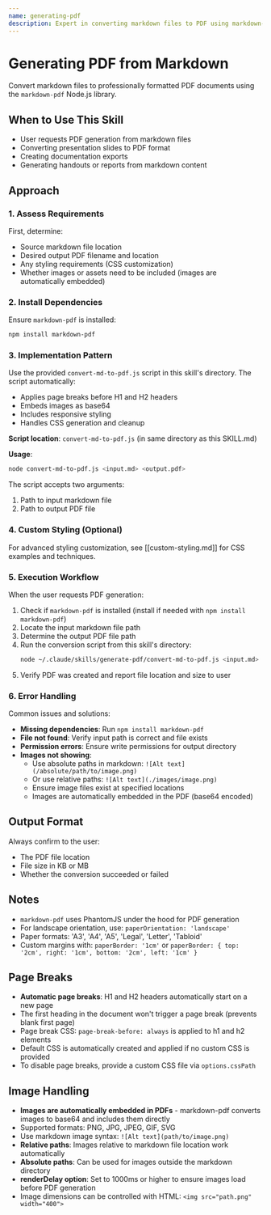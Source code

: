 ```yaml
---
name: generating-pdf
description: Expert in converting markdown files to PDF using markdown-pdf Node.js library. Use this skill when the user wants to generate a PDF from markdown content, create presentation handouts, or export documentation. Handles markdown-to-PDF conversion with proper formatting and styling.
---
```


# Generating PDF from Markdown

Convert markdown files to professionally formatted PDF documents using the `markdown-pdf` Node.js library.

## When to Use This Skill

- User requests PDF generation from markdown files
- Converting presentation slides to PDF format
- Creating documentation exports
- Generating handouts or reports from markdown content

## Approach

### 1. Assess Requirements

First, determine:

- Source markdown file location
- Desired output PDF filename and location
- Any styling requirements (CSS customization)
- Whether images or assets need to be included (images are automatically embedded)

### 2. Install Dependencies

Ensure `markdown-pdf` is installed:

```bash
npm install markdown-pdf
```

### 3. Implementation Pattern

Use the provided `convert-md-to-pdf.js` script in this skill's directory. The script automatically:
- Applies page breaks before H1 and H2 headers
- Embeds images as base64
- Includes responsive styling
- Handles CSS generation and cleanup

**Script location**: `convert-md-to-pdf.js` (in same directory as this SKILL.md)

**Usage**:
```bash
node convert-md-to-pdf.js <input.md> <output.pdf>
```

The script accepts two arguments:
1. Path to input markdown file
2. Path to output PDF file

### 4. Custom Styling (Optional)

For advanced styling customization, see [[custom-styling.md]] for CSS examples and techniques.

### 5. Execution Workflow

When the user requests PDF generation:

1. Check if `markdown-pdf` is installed (install if needed with `npm install markdown-pdf`)
2. Locate the input markdown file path
3. Determine the output PDF file path
4. Run the conversion script from this skill's directory:
   ```bash
   node ~/.claude/skills/generate-pdf/convert-md-to-pdf.js <input.md> <output.pdf>
   ```
5. Verify PDF was created and report file location and size to user

### 6. Error Handling

Common issues and solutions:

- **Missing dependencies**: Run `npm install markdown-pdf`
- **File not found**: Verify input path is correct and file exists
- **Permission errors**: Ensure write permissions for output directory
- **Images not showing**:
  - Use absolute paths in markdown: `![Alt text](/absolute/path/to/image.png)`
  - Or use relative paths: `![Alt text](./images/image.png)`
  - Ensure image files exist at specified locations
  - Images are automatically embedded in the PDF (base64 encoded)

## Output Format

Always confirm to the user:

- The PDF file location
- File size in KB or MB
- Whether the conversion succeeded or failed

## Notes

- `markdown-pdf` uses PhantomJS under the hood for PDF generation
- For landscape orientation, use: `paperOrientation: 'landscape'`
- Paper formats: 'A3', 'A4', 'A5', 'Legal', 'Letter', 'Tabloid'
- Custom margins with: `paperBorder: '1cm'` or `paperBorder: { top: '2cm', right: '1cm', bottom: '2cm', left: '1cm' }`

## Page Breaks

- **Automatic page breaks**: H1 and H2 headers automatically start on a new page
- The first heading in the document won't trigger a page break (prevents blank first page)
- Page break CSS: `page-break-before: always` is applied to h1 and h2 elements
- Default CSS is automatically created and applied if no custom CSS is provided
- To disable page breaks, provide a custom CSS file via `options.cssPath`

## Image Handling

- **Images are automatically embedded in PDFs** - markdown-pdf converts images to base64 and includes them directly
- Supported formats: PNG, JPG, JPEG, GIF, SVG
- Use markdown image syntax: `![Alt text](path/to/image.png)`
- **Relative paths**: Images relative to markdown file location work automatically
- **Absolute paths**: Can be used for images outside the markdown directory
- **renderDelay option**: Set to 1000ms or higher to ensure images load before PDF generation
- Image dimensions can be controlled with HTML: `<img src="path.png" width="400">`
